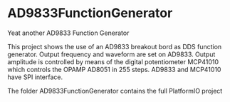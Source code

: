 # AD9833FunctionGenerator
Yeat another AD9833 Function Generator

This project shows the use of an AD9833 breakout bord as DDS function generator.
Output frequency and waveform are set on AD9833.
Output amplitude is controlled by means of the digital potentiometer MCP41010
which controls the OPAMP AD8051 in 255 steps.
AD9833 and MCP41010 have SPI interface.

The folder AD9833FunctionGenerator contains the full PlatformIO project
